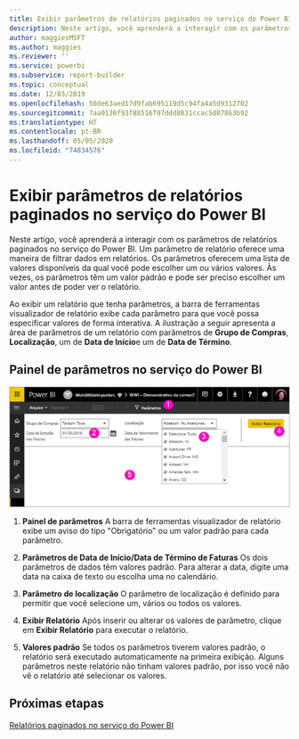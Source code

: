```yaml
---
title: Exibir parâmetros de relatórios paginados no serviço do Power BI
description: Neste artigo, você aprenderá a interagir com os parâmetros de relatórios paginados no serviço do Power BI.
author: maggiesMSFT
ms.author: maggies
ms.reviewer: ''
ms.service: powerbi
ms.subservice: report-builder
ms.topic: conceptual
ms.date: 12/03/2019
ms.openlocfilehash: 50de63aed17d9fab695119d5c94fa4a5d9312702
ms.sourcegitcommit: 7aa0136f93f88516f97ddd8031ccac5d07863b92
ms.translationtype: HT
ms.contentlocale: pt-BR
ms.lasthandoff: 05/05/2020
ms.locfileid: "74834576"
---
```

# <a name="view-parameters-for-paginated-reports-in-the-power-bi-service"></a>Exibir parâmetros de relatórios paginados no serviço do Power BI

Neste artigo, você aprenderá a interagir com os parâmetros de relatórios paginados no serviço do Power BI.  Um parâmetro de relatório oferece uma maneira de filtrar dados em relatórios. Os parâmetros oferecem uma lista de valores disponíveis da qual você pode escolher um ou vários valores. Às vezes, os parâmetros têm um valor padrão e pode ser preciso escolher um valor antes de poder ver o relatório.  

Ao exibir um relatório que tenha parâmetros, a barra de ferramentas visualizador de relatório exibe cada parâmetro para que você possa especificar valores de forma interativa. A ilustração a seguir apresenta a área de parâmetros de um relatório com parâmetros de **Grupo de Compras**, **Localização**, um de **Data de Início**e um de **Data de Término**.  

## <a name="parameters-pane-in-the-power-bi-service"></a>Painel de parâmetros no serviço do Power BI

![Exibir um relatório paginado com parâmetros](media/paginated-reports-view-parameters/power-bi-paginated-view-parameters.png)
  
1.  **Painel de parâmetros** A barra de ferramentas visualizador de relatório exibe um aviso do tipo "Obrigatório" ou um valor padrão para cada parâmetro.    
  
2.  **Parâmetros de Data de Início/Data de Término de Faturas** Os dois parâmetros de dados têm valores padrão. Para alterar a data, digite uma data na caixa de texto ou escolha uma no calendário.  
  
3.  **Parâmetro de localização** O parâmetro de localização é definido para permitir que você selecione um, vários ou todos os valores. 
  
4.  **Exibir Relatório** Após inserir ou alterar os valores de parâmetro, clique em **Exibir Relatório** para executar o relatório. 

5. **Valores padrão** Se todos os parâmetros tiverem valores padrão, o relatório será executado automaticamente na primeira exibição. Alguns parâmetros neste relatório não tinham valores padrão, por isso você não vê o relatório até selecionar os valores.  

## <a name="next-steps"></a>Próximas etapas

[Relatórios paginados no serviço do Power BI](end-user-paginated-report.md)
